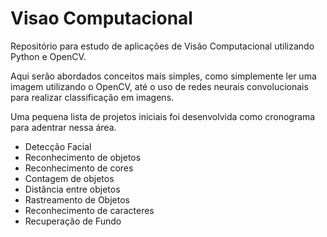 # Visao Computacional
Repositório para estudo de aplicações de Visão Computacional utilizando Python e OpenCV.

Aqui serão abordados conceitos mais simples, como simplemente ler uma imagem utilizando o OpenCV, até o uso de redes neurais convolucionais para realizar classificação em imagens.

Uma pequena lista de projetos iniciais foi desenvolvida como cronograma para adentrar nessa área.

- Detecção Facial
- Reconhecimento de objetos
- Reconhecimento de cores
- Contagem de objetos
- Distância entre objetos
- Rastreamento de Objetos
- Reconhecimento de caracteres
- Recuperação de Fundo

